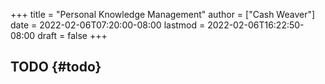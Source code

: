 +++
title = "Personal Knowledge Management"
author = ["Cash Weaver"]
date = 2022-02-06T07:20:00-08:00
lastmod = 2022-02-06T16:22:50-08:00
draft = false
+++

## TODO {#todo}
